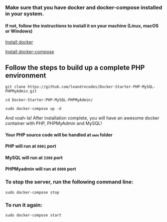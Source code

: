 ### Make sure that you have **docker** and **docker-compose** installed in your system.

#### If not, follow the instructions to install it on your machine (Linux, macOS or Windows)
[Install docker](https://docs.docker.com/install/)

[Install docker-compose](https://docs.docker.com/compose/install/)

## Follow the steps to build up a complete PHP environment
    git clone https://github.com/leandrocodes/Docker-Starter-PHP-MySQL-PHPMyAdmin.git
    
    cd Docker-Starter-PHP-MySQL-PHPMyAdmin/

    sudo docker-compose up -d

And voah-la! After installation complete, you will have an awesome docker container with PHP, PHPMyAdmin and MySQL!

#### Your PHP source code will be handled at `www` folder
#### PHP will run at `8001` port
#### MySQL will run at `3306` port
#### PHPMyadmin will run at `8000` port

### To stop the server, run the following command line:  
    sudo docker-compose stop

### To run it again:  
    sudo docker-compose start